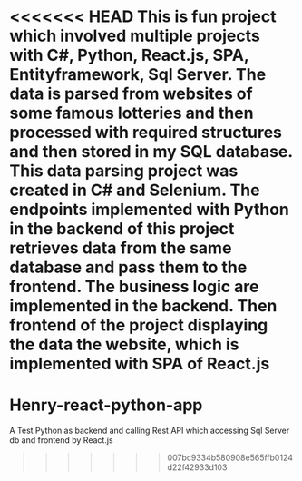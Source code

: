 <<<<<<< HEAD
This is fun project which involved multiple projects with C#, Python, React.js, SPA, Entityframework, Sql Server. 
The data is parsed from websites of some famous lotteries and then processed with required structures and then stored in my SQL database. This data parsing project was created in C# and Selenium.
The endpoints implemented with Python in the backend of this project retrieves data from the same database and pass them to the frontend. The business logic are implemented in the backend.
Then frontend of the project displaying the data the website, which is implemented with SPA of React.js
=======
# Henry-react-python-app
A Test Python as backend and calling Rest API which accessing Sql Server db and frontend by React.js
>>>>>>> 007bc9334b580908e565ffb0124d22f42933d103
